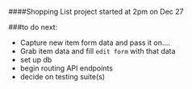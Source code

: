 ####Shopping List project started at 2pm on Dec 27

###to do next:

- Capture new item form data and pass it on....
- Grab item data and fill `edit form` with that data
- set up db
- begin routing API endpoints
- decide on testing suite(s)
